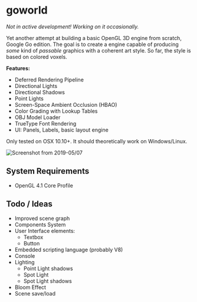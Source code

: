 # goworld

*Not in active development! Working on it occasionally.*

Yet another attempt at building a basic OpenGL 3D engine from scratch, Google Go edition. The goal is to create a engine capable of producing *some* kind of *passable* graphics with a coherent art style. So far, the style is based on colored voxels.

**Features:**
- Deferred Rendering Pipeline
- Directional Lights
- Directional Shadows
- Point Lights
- Screen-Space Ambient Occlusion (HBAO)
- Color Grading with Lookup Tables
- OBJ Model Loader
- TrueType Font Rendering
- UI: Panels, Labels, basic layout engine

Only tested on OSX 10.10+. It should theoretically work on Windows/Linux.

![Screenshot from 2019-05/07](docs/img/screenshot190507.png)

## System Requirements

 * OpenGL 4.1 Core Profile

## Todo / Ideas

 * Improved scene graph
 * Components System
 * User Interface elements:
   * Textbox
   * Button
 * Embedded scripting language (probably V8)
 * Console
 * Lighting
   * Point Light shadows
   * Spot Light
   * Spot Light shadows
 * Bloom Effect
 * Scene save/load

